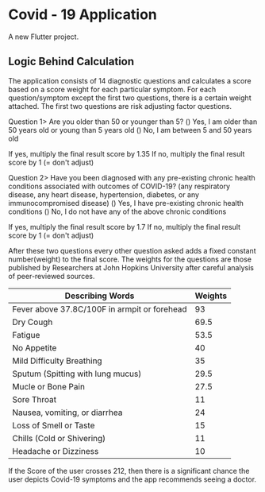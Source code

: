 # Covid - 19 Application

A new Flutter project.

## Logic Behind Calculation
The application consists of 14 diagnostic questions and calculates a score based on a score weight for each particular symptom. For each question/symptom except the first two questions, there is a certain weight attached. The first two questions are risk adjusting factor questions.

Question 1> Are you older than 50 or younger than 5?
() Yes, I am older than 50 years old or young than 5 years old
() No, I am between 5 and 50 years old

If yes, multiply the final result score by 1.35
If no, multiply the final result score by 1 (= don't adjust)

Question 2> Have you been diagnosed with any pre-existing chronic health conditions associated with
outcomes of COVID-19?
(any respiratory disease, any heart disease, hypertension, diabetes, or any immunocompromised
disease)
() Yes, I have pre-existing chronic health conditions
() No, I do not have any of the above chronic conditions

If yes, multiply the final result score by 1.7
If no, multiply the final result score by 1 (= don't adjust)

After these two questions every other question asked adds a fixed constant number(weight) to the final score. The weights for the questions are those published by Researchers at John Hopkins University after careful analysis of peer-reviewed sources.

| Describing Words | Weights |
| --- | --- |
| Fever above 37.8C/100F in armpit or forehead | 93 |
| Dry Cough | 69.5 |
| Fatigue | 53.5 |
| No Appetite | 40 |
| Mild Difficulty Breathing | 35 |
| Sputum (Spitting with lung mucus) | 29.5 |
| Mucle or Bone Pain | 27.5 |
| Sore Throat | 11 |
| Nausea, vomiting, or diarrhea | 24 |
| Loss of Smell or Taste | 15 |
| Chills (Cold or Shivering) | 11 |
| Headache or Dizziness | 10 |

If the Score of the user crosses 212, then there is a significant chance the user depicts Covid-19 symptoms and the app recommends seeing a doctor.



